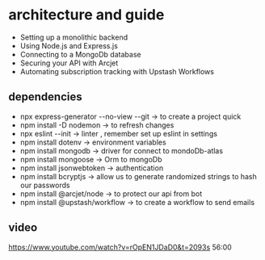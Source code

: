# architecture and guide

- Setting up a monolithic backend
- Using Node.js and Express.js
- Connecting to a MongoDb database
- Securing your API with Arcjet
- Automating subscription tracking with Upstash Workflows

## dependencies

- npx express-generator --no-view --git -> to create a project quick
- npm install -D nodemon -> to refresh changes
- npx eslint --init -> linter , remember set up eslint in settings
- npm install dotenv -> environment variables
- npm install mongodb -> driver for connect to mondoDb-atlas
- npm install mongoose -> Orm to mongoDb
- npm install jsonwebtoken -> authentication
- npm install bcryptjs -> allow us to generate randomized strings to hash our passwords
- npm install @arcjet/node -> to protect our api from bot
- npm install @upstash/workflow -> to create a workflow to send emails

## video

<https://www.youtube.com/watch?v=rOpEN1JDaD0&t=2093s>
56:00
